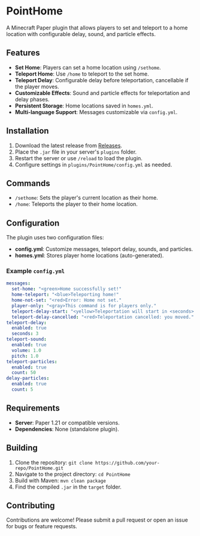 # PointHome

A Minecraft Paper plugin that allows players to set and teleport to a home location with configurable delay, sound, and particle effects.

## Features
- **Set Home**: Players can set a home location using `/sethome`.
- **Teleport Home**: Use `/home` to teleport to the set home.
- **Teleport Delay**: Configurable delay before teleportation, cancellable if the player moves.
- **Customizable Effects**: Sound and particle effects for teleportation and delay phases.
- **Persistent Storage**: Home locations saved in `homes.yml`.
- **Multi-language Support**: Messages customizable via `config.yml`.

## Installation
1. Download the latest release from [Releases](https://github.com/Sitafe/Point-Home/releases).
2. Place the `.jar` file in your server's `plugins` folder.
3. Restart the server or use `/reload` to load the plugin.
4. Configure settings in `plugins/PointHome/config.yml` as needed.

## Commands
- `/sethome`: Sets the player's current location as their home.
- `/home`: Teleports the player to their home location.

## Configuration
The plugin uses two configuration files:
- **config.yml**: Customize messages, teleport delay, sounds, and particles.
- **homes.yml**: Stores player home locations (auto-generated).

### Example `config.yml`
```yaml
messages:
  set-home: "<green>Home successfully set!"
  home-teleport: "<blue>Teleporting home!"
  home-not-set: "<red>Error: Home not set."
  player-only: "<gray>This command is for players only."
  teleport-delay-start: "<yellow>Teleportation will start in <seconds> seconds. Don't move!"
  teleport-delay-cancelled: "<red>Teleportation cancelled: you moved."
teleport-delay:
  enabled: true
  seconds: 3
teleport-sound:
  enabled: true
  volume: 1.0
  pitch: 1.0
teleport-particles:
  enabled: true
  count: 50
delay-particles:
  enabled: true
  count: 5
```

## Requirements
- **Server**: Paper 1.21 or compatible versions.
- **Dependencies**: None (standalone plugin).

## Building
1. Clone the repository: `git clone https://github.com/your-repo/PointHome.git`
2. Navigate to the project directory: `cd PointHome`
3. Build with Maven: `mvn clean package`
4. Find the compiled `.jar` in the `target` folder.

## Contributing
Contributions are welcome! Please submit a pull request or open an issue for bugs or feature requests.
